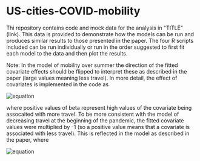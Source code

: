 # US-cities-COVID-mobility

Thi repository contains code and mock data for the analysis in "TITLE" (link). This data is provided to demonstrate how the models can be run and produces similar results to those presented in the paper. The four R scripts included can be run individually or run in the order suggested to first fit each model to the data and then plot the results. 






Note: In the model of mobility over summer the direction of the fitted covariate effects should be flipped to interpret these as described in the paper (large values meaning less travel). In more detail, the effect of covariates is implemented in the code as

![equation](https://latex.codecogs.com/svg.image?\log&space;q_{ijat}&space;=&space;\exp{\beta^TX_{ijt}&space;&plus;&space;\beta_a}&space;\sum_{k=1}^tc_k)

where positive values of beta represent high values of the covariate being assocaited with more travel. To be more consistent with the model of decreasing travel at the beginning of the pandemic, the fitted covariate values were multiplied by -1 (so a positive value means that a covariate is associated with less travel). This is reflected in the model as described in the paper, where  


![equation](https://latex.codecogs.com/svg.image?\log&space;q_{ijat}&space;=&space;-&space;\exp{\beta^TX_{ijt}&space;&plus;&space;\beta_a}&space;\sum_{k=1}^tc_k)
